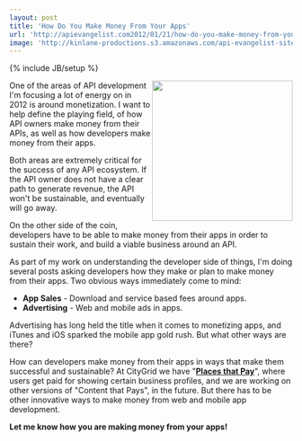 ```yaml
---
layout: post
title: 'How Do You Make Money From Your Apps'
url: 'http://apievangelist.com2012/01/21/how-do-you-make-money-from-your-apps/'
image: 'http://kinlane-productions.s3.amazonaws.com/api-evangelist-site/blog/Hundred-dollar-bill.jpg'
---
```

{% include JB/setup %}
<p>
     <img src="http://kinlane-productions.s3.amazonaws.com/Hundred-dollar-bill.jpg"  width="250" align="right" />
</p>
<p>
     One of the areas of API development I'm focusing a lot of energy on in 2012 is around monetization. I want to help define the playing field, of how API owners make money from their APIs, as well as how developers make money from their apps.
</p>
<p>
     Both areas are extremely critical for the success of any API ecosystem. If the API owner does not have a clear path to generate revenue, the API won't be sustainable, and eventually will go away.
</p>
<p>
     On the other side of the coin, developers have to be able to make money from their apps in order to sustain their work, and build a viable business around an API.
</p>
<p>
     As part of my work on understanding the developer side of things, I'm doing several posts asking developers how they make or plan to make money from their apps. Two obvious ways immediately come to mind:
</p>
<ul >
     <li>
          <strong>App Sales</strong> - Download and service based fees around apps.
     </li>
     <li>
          <strong>Advertising</strong> - Web and mobile ads in apps.
     </li>
</ul>
<p>
     Advertising has long held the title when it comes to monetizing apps, and iTunes and iOS sparked the mobile app gold rush. But what other ways are there?
</p>
<p>
     How can developers make money from their apps in ways that make them successful and sustainable? At CityGrid we have "<strong><a title="Places that Pay" href="http://docs.citygridmedia.com/display/citygridv2/Places+that+Pay">Places that Pay</a></strong>", where users get paid for showing certain business profiles, and we are working on other versions of "Content that Pays", in the future. But there has to be other innovative ways to make money from web and mobile app development.
</p>
<p>
     <strong>Let me know how you are making money from your apps!</strong>
</p>
